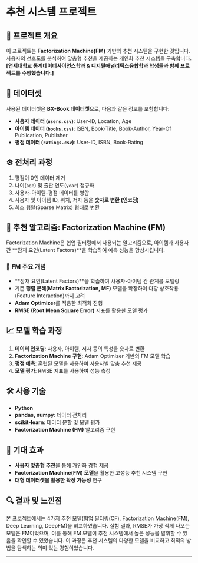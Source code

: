 # 추천 시스템 프로젝트

## 📌 프로젝트 개요
이 프로젝트는 **Factorization Machine(FM)** 기반의 추천 시스템을 구현한 것입니다. 사용자의 선호도를 분석하여 맞춤형 추천을 제공하는 개인화 추천 시스템을 구축합니다.
**[연세대학교 통계데이터사이언스학과 & 디지털애널리틱스융합학과 학생들과 함께 프로젝트를 수행했습니다.]**

## 📂 데이터셋
사용된 데이터셋은 **BX-Book 데이터셋**으로, 다음과 같은 정보를 포함합니다:
- **사용자 데이터 (`users.csv`)**: User-ID, Location, Age
- **아이템 데이터 (`books.csv`)**: ISBN, Book-Title, Book-Author, Year-Of Publication, Publisher
- **평점 데이터 (`ratings.csv`)**: User-ID, ISBN, Book-Rating

## ⚙️ 전처리 과정
1. 평점이 0인 데이터 제거
2. 나이(`age`) 및 출판 연도(`year`) 정규화
3. 사용자-아이템-평점 데이터를 병합
4. 사용자 및 아이템 ID, 위치, 저자 등을 **숫자로 변환 (인코딩)**
5. 희소 행렬(Sparse Matrix) 형태로 변환

## 🤖 추천 알고리즘: **Factorization Machine (FM)**
Factorization Machine은 협업 필터링에서 사용되는 알고리즘으로, 아이템과 사용자 간 **잠재 요인(Latent Factors)**을 학습하여 예측 성능을 향상시킵니다.

### 🔹 FM 주요 개념
- **잠재 요인(Latent Factors)**을 학습하여 사용자-아이템 간 관계를 모델링
- 기존 **행렬 분해(Matrix Factorization, MF)** 모델을 확장하여 다항 상호작용(Feature Interaction)까지 고려
- **Adam Optimizer**를 적용한 최적화 진행
- **RMSE (Root Mean Square Error)** 지표를 활용한 모델 평가

## 📈 모델 학습 과정
1. **데이터 인코딩**: 사용자, 아이템, 저자 등의 특성을 숫자로 변환
2. **Factorization Machine 구현**: Adam Optimizer 기반의 FM 모델 학습
3. **평점 예측**: 훈련된 모델을 사용하여 사용자별 맞춤 추천 제공
4. **모델 평가**: RMSE 지표를 사용하여 성능 측정

## 🛠 사용 기술
- **Python**
- **pandas, numpy**: 데이터 전처리
- **scikit-learn**: 데이터 분할 및 모델 평가
- **Factorization Machine (FM)** 알고리즘 구현


## 📌 기대 효과
- **사용자 맞춤형 추천**을 통해 개인화 경험 제공
- **Factorization Machine(FM) 모델**을 활용한 고성능 추천 시스템 구현
- **대형 데이터셋을 활용한 확장 가능성** 연구

## 🔍 결과 및 느낀점
본 프로젝트에서는 4가지 추천 모델(협업 필터링(CF), Factorization Machine(FM), Deep Learning, DeepFM)을 비교하였습니다. 
실험 결과, RMSE가 가장 작게 나오는 모델은 FM이었으며, 이를 통해 FM 모델이 추천 시스템에서 높은 성능을 발휘할 수 있음을 확인할 수 있었습니다. 
이 과정은 추천 시스템의 다양한 모델을 비교하고 최적의 방법을 탐색하는 의미 있는 경험이었습니다.

---

